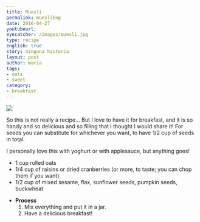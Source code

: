 ```yaml
---
title: Muesli
permalink: muesliEng
date: 2016-04-27
youtubeurl: 
eyecatcher: /images/muesli.jpg
type: recipe
english: true
story: ninguna historia
layout: post
author: maria
tags:
- oats
- sweet
category:
- breakfast
---
```


<img src="https://farm1.staticflickr.com/693/30888683193_6e64b1ae30_o_d.jpg" />

So this is not really a recipe... But I love to have it for breakfast, and it is so handy and so delicious and so filling that I thought I would share it! For seeds you can substitute for whichever you want, to have 1/2 cup of seeds in total.

I personally love this with yoghurt or with applesauce, but anything goes!



<ul>
  <li>1 cup rolled oats</li>
  <li>1/4 cup of raisins or dried cranberries (or more, to taste; you can chop them if you want)</li>
  <li>1/2 cup of mixed sesame, flax, sunflower seeds, pumpkin seeds, buckwheat</li>
</ul>



* **Process**
  1. Mix everything and put it in a jar. 
  2. Have a delicious breakfast!


